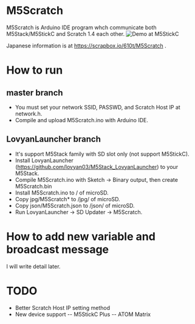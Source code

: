 # M5Scratch
M5Scratch is Arduino IDE program whch communicate both M5Stack/M5StickC and Scratch 1.4 each other.
![Demo at M5StickC](https://gyazo.com/d8ec2ed78423488701dda4eb962741f4/raw)

Japanese information is at https://scrapbox.io/610t/M5Scratch .

# How to run
## master branch
- You must set your network SSID, PASSWD, and Scratch Host IP at network.h.
- Compile and upload M5Scratch.ino with Arduino IDE. 

## LovyanLauncher branch
- It's support M5Stack family with SD slot only (not support M5StickC).
- Install LovyanLauncher (https://github.com/lovyan03/M5Stack_LovyanLauncher) to your M5Stack.
- Compile M5Scratch.ino with Sketch -> Binary output, then create M5Scratch.bin
- Install M5Scratch.ino to / of microSD.
- Copy jpg/M5Scratch* to /jpg/ of microSD.
- Copy json/M5Scratch.json  to /json/ of microSD.
- Run LovyanLauncher -> SD Updater -> M5Scratch.

# How to add new variable and broadcast message
I will write detail later.

# TODO
- Better Scratch Host IP setting method
- New device support
-- M5StickC Plus
-- ATOM Matrix
